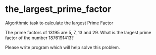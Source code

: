 the_largest_prime_factor
========================

Algorithmic task to calculate the largest Prime Factor

The prime factors of 13195 are 5, 7, 13 and 29. What is the largest
prime factor of the number 1876191413?

Please write program which will help solve this problem.

